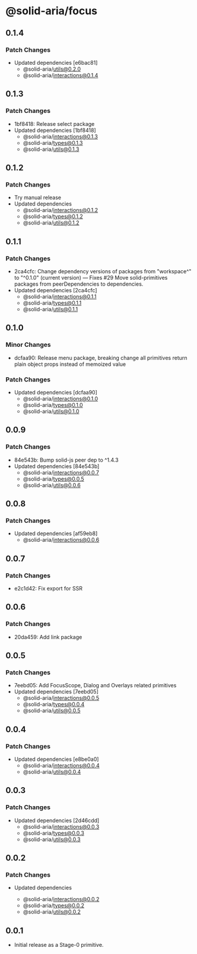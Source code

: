# @solid-aria/focus

## 0.1.4

### Patch Changes

- Updated dependencies [e6bac81]
  - @solid-aria/utils@0.2.0
  - @solid-aria/interactions@0.1.4

## 0.1.3

### Patch Changes

- 1bf8418: Release select package
- Updated dependencies [1bf8418]
  - @solid-aria/interactions@0.1.3
  - @solid-aria/types@0.1.3
  - @solid-aria/utils@0.1.3

## 0.1.2

### Patch Changes

- Try manual release
- Updated dependencies
  - @solid-aria/interactions@0.1.2
  - @solid-aria/types@0.1.2
  - @solid-aria/utils@0.1.2

## 0.1.1

### Patch Changes

- 2ca4cfc: Change dependency versions of packages from "workspace^" to "^0.1.0" (current version) — Fixes #29
  Move solid-primitives packages from peerDependencies to dependencies.
- Updated dependencies [2ca4cfc]
  - @solid-aria/interactions@0.1.1
  - @solid-aria/types@0.1.1
  - @solid-aria/utils@0.1.1

## 0.1.0

### Minor Changes

- dcfaa90: Release menu package, breaking change all primitives return plain object props instead of memoized value

### Patch Changes

- Updated dependencies [dcfaa90]
  - @solid-aria/interactions@0.1.0
  - @solid-aria/types@0.1.0
  - @solid-aria/utils@0.1.0

## 0.0.9

### Patch Changes

- 84e543b: Bump solid-js peer dep to ^1.4.3
- Updated dependencies [84e543b]
  - @solid-aria/interactions@0.0.7
  - @solid-aria/types@0.0.5
  - @solid-aria/utils@0.0.6

## 0.0.8

### Patch Changes

- Updated dependencies [af59eb8]
  - @solid-aria/interactions@0.0.6

## 0.0.7

### Patch Changes

- e2c1d42: Fix export for SSR

## 0.0.6

### Patch Changes

- 20da459: Add link package

## 0.0.5

### Patch Changes

- 7eebd05: Add FocusScope, Dialog and Overlays related primitives
- Updated dependencies [7eebd05]
  - @solid-aria/interactions@0.0.5
  - @solid-aria/types@0.0.4
  - @solid-aria/utils@0.0.5

## 0.0.4

### Patch Changes

- Updated dependencies [e8be0a0]
  - @solid-aria/interactions@0.0.4
  - @solid-aria/utils@0.0.4

## 0.0.3

### Patch Changes

- Updated dependencies [2d46cdd]
  - @solid-aria/interactions@0.0.3
  - @solid-aria/types@0.0.3
  - @solid-aria/utils@0.0.3

## 0.0.2

### Patch Changes

- Updated dependencies

  - @solid-aria/interactions@0.0.2
  - @solid-aria/types@0.0.2
  - @solid-aria/utils@0.0.2

## 0.0.1

- Initial release as a Stage-0 primitive.
